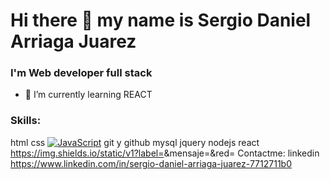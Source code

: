 # Hi there 👋 my name is Sergio Daniel Arriaga Juarez
### I'm Web developer full stack
- 🌱 I’m currently learning REACT

### Skills:
html
css
[![JavaScript](https://img.shields.io/badge/JavaScript-F7DF1E?style=for-the-badge&logo=javascript&logoColor=white&labelColor=101010)]()
git y github
mysql
jquery
nodejs
react
https://img.shields.io/static/v1?label=<LABEL>&mensaje=<MESSAGE>&red=<COLOR>
Contactme: linkedin https://www.linkedin.com/in/sergio-daniel-arriaga-juarez-7712711b0
